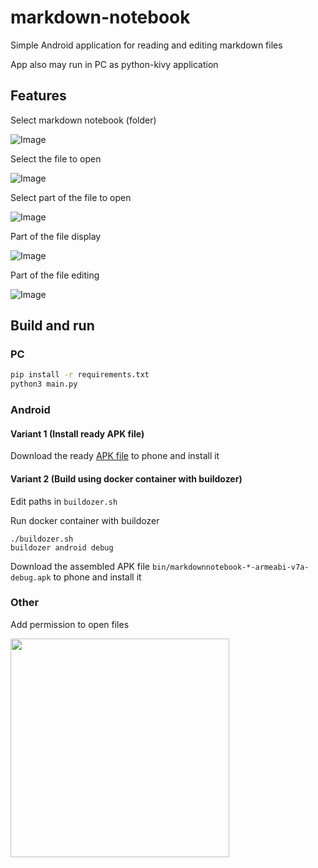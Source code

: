 markdown-notebook
=================

Simple Android application for reading and editing markdown files 

App also may run in PC as python-kivy application

## Features

Select markdown notebook (folder)

![Image](https://i.imgur.com/8sV9tPL.png)

Select the file to open

![Image](https://i.imgur.com/gJfvSTH.png)

Select part of the file to open

![Image](https://i.imgur.com/5pYF47S.png)

Part of the file display

![Image](https://i.imgur.com/1hGGTnB.png)

Part of the file editing

![Image](https://i.imgur.com/jTXLHPV.png)

## Build and run

### PC

```bash
pip install -r requirements.txt
python3 main.py
```

### Android

#### Variant 1 (Install ready APK file)

Download the ready [APK file](https://github.com/phpusr/markdown-notebook/releases) to phone and install it

#### Variant 2 (Build using docker container with buildozer)

Edit paths in `buildozer.sh`

Run docker container with buildozer

```
./buildozer.sh
buildozer android debug
```

Download the assembled APK file `bin/markdownnotebook-*-armeabi-v7a-debug.apk` to phone and install it

### Other

Add permission to open files

<img width="350" src="https://lh3.googleusercontent.com/lF7oS_cWXJAmfWy8j0JQLziTj9YySO0fHyFtyL51JSWl2iv-W0c78bsnxYezT6Iepu2bTUEpTI1G8IVDLV0l6wPQ9yFn6BwT7VhQkUZu0yYxrXW5dGkoJf4NG-v6QzLOD88QrRXtMfjx1Y4D33znO9qxvg1qAkAKbon72Kgb1190x7cPZGYNJOsaB05-WpfvlaHgYnVFPxeQXopG83Ma0gFlqhOWyvnPEI-T1fm3w_pw6fvrJG1OzrJ5aPdaM6psPFv-NGmiEMFpAnL7RGrkQ9Zkc-aOWK-mOm4ZUvFniWatPC0wh1AVOEttAd910V-sdv7efY0oP218JkUoa0N6P_Q9DqVhPsoCMAikH4ADwBDJRZK9CUh086RV17-0eoZctvIkOn87PRuBXbkP_WiUFRFFvUcdMYyTSWb9C7ntg3Secz5dudCtStOIpxKRgq9j1bEygR20sFfuxCAK5WC4oMcMVprWeFS92qaxfUSOum-1A9gofvvlA6HkDIkKrJP0TdF4kkBhzmgDfEDhf4EcDKO9AlrEtFWZK7JLIW-YUCeWrYlL6tIiel5NUN3NBVwDpLqWOGRzpFJcX-1AB2Oto2tGrqParQlu6MGkuP9nZ6YJ0GPRJsKSeUcc2ckvVYnFJ7p6Y3-_q0xLy_Z4vToZLsXdENFTf-Tgf_j0GEg4PsmtqAkhFfDus4o=w1080-h606-no">

